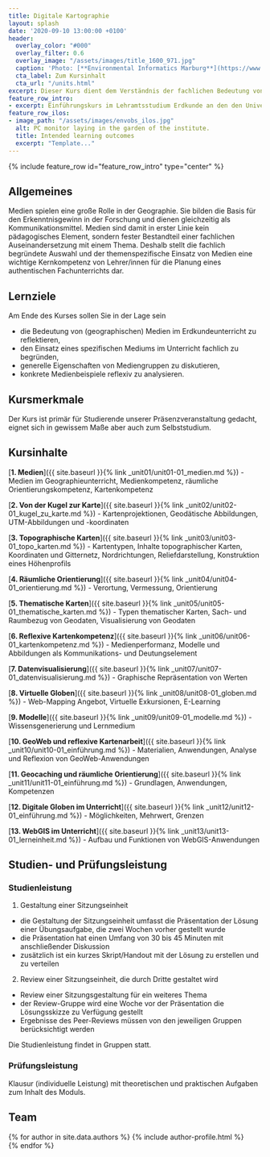 ```yaml
---
title: Digitale Kartographie
layout: splash
date: '2020-09-10 13:00:00 +0100'
header:
  overlay_color: "#000"
  overlay_filter: 0.6
  overlay_image: "/assets/images/title_1600_971.jpg"
  caption: 'Photo: [**Environmental Informatics Marburg**](https://www.flickr.com/environmentalinformatics-marburg/)'
  cta_label: Zum Kursinhalt
  cta_url: "/units.html"
excerpt: Dieser Kurs dient dem Verständnis der fachlichen Bedeutung von Medien, sowie dem Erwerb professioneller Handlungskompetenzen zum Medieneinsatz.
feature_row_intro:
- excerpt: Einführungskurs im Lehramtsstudium Erdkunde an den den Universitäten [Philipps Universität Marburg](https://www.uni-marburg.de/de/fb19/studium/studiengaenge/erdkunde-lehramt-gymnasium/herzlich-willkommen-beim-bachelor-geographie){:target="_blank"} und [Goethe Universität Frankfurt am Main](https://www.uni-frankfurt.de/35791074){:target="_blank"}
feature_row_ilos:
- image_path: "/assets/images/envobs_ilos.jpg"
  alt: PC monitor laying in the garden of the institute.
  title: Intended learning outcomes
  excerpt: "Template..."
---
```


{% include feature_row id="feature_row_intro" type="center" %}

## Allgemeines 
Medien spielen eine große Rolle in der Geographie. Sie bilden die Basis für den Erkenntnisgewinn in der Forschung und dienen gleichzeitig als Kommunikationsmittel. Medien sind damit in erster Linie kein pädagogisches Element, sondern fester Bestandteil einer fachlichen Auseinandersetzung mit einem Thema. Deshalb stellt die fachlich begründete Auswahl und der themenspezifische Einsatz von Medien eine wichtige Kernkompetenz von Lehrer/innen für die Planung eines authentischen Fachunterrichts dar.

## Lernziele
Am Ende des Kurses sollen Sie in der Lage sein
* die Bedeutung von (geographischen) Medien im Erdkundeunterricht zu reflektieren,
* den Einsatz eines spezifischen Mediums im Unterricht fachlich zu begründen,
* generelle Eigenschaften von Mediengruppen zu diskutieren,
* konkrete Medienbeispiele reflexiv zu analysieren.

## Kursmerkmale
Der Kurs ist primär für Studierende unserer Präsenzveranstaltung gedacht, eignet sich in gewissem Maße aber auch zum Selbststudium.

## Kursinhalte

[**1. Medien**]({{ site.baseurl }}{% link _unit01/unit01-01_medien.md %}) - Medien im Geographieunterricht, Medienkompetenz, räumliche Orientierungskompetenz, Kartenkompetenz 
  
[**2. Von der Kugel zur Karte**]({{ site.baseurl }}{% link _unit02/unit02-01_kugel_zu_karte.md %}) - Kartenprojektionen, Geodätische Abbildungen, UTM-Abbildungen und -koordinaten
  
[**3. Topographische Karten**]({{ site.baseurl }}{% link _unit03/unit03-01_topo_karten.md %}) - Kartentypen, Inhalte topographischer Karten, Koordinaten und Gitternetz, Nordrichtungen, Reliefdarstellung, Konstruktion eines Höhenprofils
  
[**4. Räumliche Orientierung**]({{ site.baseurl }}{% link _unit04/unit04-01_orientierung.md %}) - Verortung, Vermessung, Orientierung
  
[**5. Thematische Karten**]({{ site.baseurl }}{% link _unit05/unit05-01_thematische_karten.md %}) - Typen thematischer Karten, Sach- und Raumbezug von Geodaten, Visualisierung von Geodaten
  
[**6. Reflexive Kartenkompetenz**]({{ site.baseurl }}{% link _unit06/unit06-01_kartenkompetenz.md %}) - Medienperformanz, Modelle und Abbildungen als Kommunikations- und Deutungselement
  
[**7. Datenvisualisierung**]({{ site.baseurl }}{% link _unit07/unit07-01_datenvisualisierung.md %}) - Graphische Repräsentation von Werten
  
[**8. Virtuelle Globen**]({{ site.baseurl }}{% link _unit08/unit08-01_globen.md %}) - Web-Mapping Angebot, Virtuelle Exkursionen, E-Learning
  
[**9. Modelle**]({{ site.baseurl }}{% link _unit09/unit09-01_modelle.md %}) - Wissensgenerierung und Lernmedium

[**10. GeoWeb und reflexive Kartenarbeit**]({{ site.baseurl }}{% link _unit10/unit10-01_einführung.md %}) - Materialien, Anwendungen, Analyse und Reflexion von GeoWeb-Anwendungen

[**11. Geocaching und räumliche Orientierung**]({{ site.baseurl }}{% link _unit11/unit11-01_einführung.md %}) - Grundlagen, Anwendungen, Kompetenzen
 
[**12. Digitale Globen im Unterricht**]({{ site.baseurl }}{% link _unit12/unit12-01_einführung.md %}) - Möglichkeiten, Mehrwert, Grenzen

[**13. WebGIS im Unterricht**]({{ site.baseurl }}{% link _unit13/unit13-01_lerneinheit.md %}) - Aufbau und Funktionen von WebGIS-Anwendungen

## Studien- und Prüfungsleistung

### Studienleistung

1. Gestaltung einer Sitzungseinheit
  * die Gestaltung der Sitzungseinheit umfasst die Präsentation der Lösung einer Übungsaufgabe, die zwei Wochen vorher gestellt wurde
  * die Präsentation hat einen Umfang von 30 bis 45 Minuten mit anschließender Diskussion
  * zusätzlich ist ein kurzes Skript/Handout mit der Lösung zu erstellen und zu verteilen
  
2. Review einer Sitzungseinheit, die durch Dritte gestaltet wird
  * Review einer Sitzungsgestaltung für ein weiteres Thema
  * der Review-Gruppe wird eine Woche vor der Präsentation die Lösungsskizze zu Verfügung gestellt
  * Ergebnisse des Peer-Reviews müssen von den jeweiligen Gruppen berücksichtigt werden

Die Studienleistung findet in Gruppen statt.

### Prüfungsleistung

Klausur (individuelle Leistung) mit theoretischen und praktischen Aufgaben zum Inhalt des Moduls.

## Team

{% for author in site.data.authors %} 
  {% include author-profile.html %}
 <br /> 
{% endfor %}

